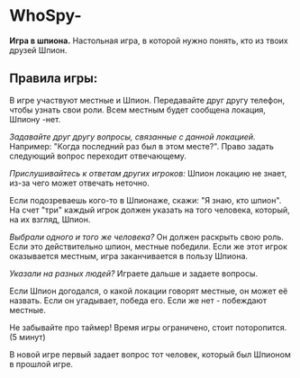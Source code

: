 # WhoSpy-
**Игра в шпиона.**
Настольная игра, в которой нужно понять, кто из твоих друзей Шпион.

## Правила игры:
В игре участвуют местные и Шпион.
Передавайте друг другу телефон, чтобы узнать свои роли.
Всем местным будет сообщена локация, Шпиону -нет.

*Задавайте друг другу вопросы, связанные с данной локацией.*
Например: "Когда последний раз был в этом месте?".
Право задать следующий вопрос переходит отвечающему.

*Прислушивайтесь к ответам других игроков:*
Шпион локацию не знает, из-за чего может отвечать неточно.

Если подозреваешь кого-то в Шпионаже, скажи: "Я знаю, кто шпион".
На счет "три" каждый игрок должен указать на того человека,
который, на их взгляд, Шпион.

*Выбрали одного и того же человека?*
Он должен раскрыть свою роль. Если это действительно шпион, местные победили.
Если же этот игрок оказывается местным, игра заканчивается в пользу Шпиона.

*Указали на разных людей?*
Играете дальше и задаете вопросы.

Если Шпион догодался, о какой локации говорят местные, он может её назвать.
Если он угадывает, победа его. Если же нет - побеждают местные.

Не забывайте про таймер! Время игры ограничено, стоит поторопится. (5 минут)

В новой игре первый задает вопрос тот человек, который был Шпионом в прошлой игре.
